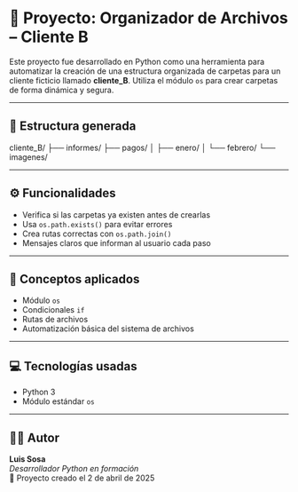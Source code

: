 # 📁 Proyecto: Organizador de Archivos – Cliente B

Este proyecto fue desarrollado en Python como una herramienta para automatizar la creación de una estructura organizada de carpetas para un cliente ficticio llamado **cliente_B**. Utiliza el módulo `os` para crear carpetas de forma dinámica y segura.

---

## 🧱 Estructura generada

cliente_B/ ├── informes/ ├── pagos/ │ ├── enero/ │ └── febrero/ └── imagenes/


---

## ⚙️ Funcionalidades

- Verifica si las carpetas ya existen antes de crearlas
- Usa `os.path.exists()` para evitar errores
- Crea rutas correctas con `os.path.join()`
- Mensajes claros que informan al usuario cada paso

---

## 🧠 Conceptos aplicados

- Módulo `os`
- Condicionales `if`
- Rutas de archivos
- Automatización básica del sistema de archivos

---

## 💻 Tecnologías usadas

- Python 3
- Módulo estándar `os`

---

## 👨‍💻 Autor

**Luis Sosa**  
_Desarrollador Python en formación_  
📅 Proyecto creado el 2 de abril de 2025

